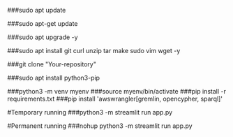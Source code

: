 
###sudo apt update

###sudo apt-get update

###sudo apt upgrade -y

###sudo apt install git curl unzip tar make sudo vim wget -y

###git clone "Your-repository"

###sudo apt install python3-pip

###python3 -m venv myenv
###source myenv/bin/activate
###pip install -r requirements.txt
###pip install 'awswrangler[gremlin, opencypher, sparql]'

#Temporary running
###python3 -m streamlit run app.py

#Permanent running
###nohup python3 -m streamlit run app.py
